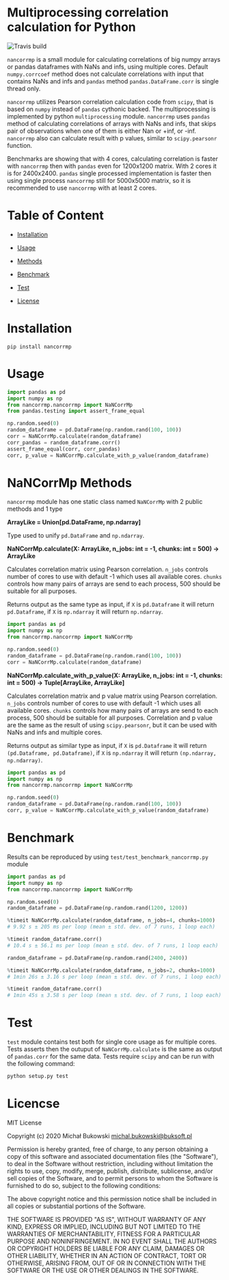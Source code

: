 Multiprocessing correlation calculation for Python
=======================

![Travis build](https://travis-ci.com/bukson/nancorrmp.svg?branch=master)

`nancorrmp` is a small module for calculating correlations of big numpy arrays or pandas dataframes with
 NaNs and infs, using multiple cores. Default `numpy.corrcoef` method does not calculate correlations
 with input that contains NaNs and infs and `pandas` method `pandas.DataFrame.corr` is single thread
 only. 
 
 `nancorrmp` utilizes Pearson correlation calculation code from `scipy`, that is based on `numpy` instead
 of `pandas` cythonic backed. The multiprocessing is implemented by python `multiprocessing` module. 
 `nancorrmp` uses `pandas` method of calculating correlations of arrays with NaNs and infs,
 that skips pair of observations when one of them is either Nan or +inf, or -inf. `nancorrmp` also
 can calculate result with p values, similar to `scipy.pearsonr` function.
 
 Benchmarks are showing that with 4 cores, calculating correlation is faster with `nancorrmp` then with `pandas`
 even for 1200x1200 matrix. With 2 cores it is for 2400x2400. `pandas` single processed implementation is faster
 then using single process `nancorrmp` still for 5000x5000 matrix, so it is recommended to use `nancorrmp` with at least
 2 cores.
 
 Table of Content
================

* [Installation](https://github.com/bukson/nancorrmp#installation)

* [Usage](https://github.com/bukson/nancorrmp#usage)

* [Methods](https://github.com/bukson/nancorrmp#nancorrmp-methods)

* [Benchmark](https://github.com/bukson/nancorrmp#benchmark)

* [Test](https://github.com/bukson/nancorrmp#test)

* [License](https://github.com/bukson/nancorrmp#license)

Installation
============

```
pip install nancorrmp
```
Usage
=====
```python
import pandas as pd
import numpy as np
from nancorrmp.nancorrmp import NaNCorrMp
from pandas.testing import assert_frame_equal

np.random.seed(0)
random_dataframe = pd.DataFrame(np.random.rand(100, 100))
corr = NaNCorrMp.calculate(random_dataframe)
corr_pandas = random_dataframe.corr()
assert_frame_equal(corr, corr_pandas)
corr, p_value = NaNCorrMp.calculate_with_p_value(random_dataframe)
```

NaNCorrMp Methods
=================
`nancorrmp` module has one static class named `NaNCorrMp` with 2 public methods and 1 type

**ArrayLike = Union[pd.DataFrame, np.ndarray]**


Type used to unify `pd.DataFrame` and `np.ndarray`. 


**NaNCorrMp.calculate(X: ArrayLike, n_jobs: int = -1, chunks: int = 500) -> ArrayLike**

Calculates correlation matrix using Pearson correlation. `n_jobs` controls number of cores to use
with default -1 which uses all available cores. `chunks` controls how many pairs of arrays are send to
each process, 500 should be suitable for all purposes. 

Returns output as the same type as input, if `X` is `pd.Dataframe` it will return `pd.Dataframe`, if
`X` is `np.ndarray` it will return `np.ndarray`.

```python
import pandas as pd
import numpy as np
from nancorrmp.nancorrmp import NaNCorrMp

np.random.seed(0)
random_dataframe = pd.DataFrame(np.random.rand(100, 100))
corr = NaNCorrMp.calculate(random_dataframe)
```


**NaNCorrMp.calculate_with_p_value(X: ArrayLike, n_jobs: int = -1, chunks: int = 500) -> Tuple[ArrayLike, ArrayLike]**

Calculates correlation matrix and p value matrix using Pearson correlation. `n_jobs` controls number of cores to use
with default -1 which uses all available cores. `chunks` controls how many pairs of arrays are send to
each process, 500 should be suitable for all purposes. Correlation and p value are the same as the result of 
using `scipy.pearsonr`, but it can be used with NaNs and infs and multiple cores.

Returns output as similar type as input, if `X` is `pd.Dataframe` it will return `(pd.Dataframe, pd.Dataframe)`, if
`X` is `np.ndarray` it will return `(np.ndarray, np.ndarray)`.

```python
import pandas as pd
import numpy as np
from nancorrmp.nancorrmp import NaNCorrMp

np.random.seed(0)
random_dataframe = pd.DataFrame(np.random.rand(100, 100))
corr, p_value = NaNCorrMp.calculate_with_p_value(random_dataframe)
```


Benchmark
============

Results can be reproduced by using `test/test_benchmark_nancorrmp.py` module

```python
import pandas as pd
import numpy as np
from nancorrmp.nancorrmp import NaNCorrMp

np.random.seed(0)
random_dataframe = pd.DataFrame(np.random.rand(1200, 1200))

%timeit NaNCorrMp.calculate(random_dataframe, n_jobs=4, chunks=1000)
# 9.92 s ± 205 ms per loop (mean ± std. dev. of 7 runs, 1 loop each)

%timeit random_dataframe.corr()
# 10.4 s ± 56.1 ms per loop (mean ± std. dev. of 7 runs, 1 loop each)

random_dataframe = pd.DataFrame(np.random.rand(2400, 2400))

%timeit NaNCorrMp.calculate(random_dataframe, n_jobs=2, chunks=1000)
# 1min 26s ± 3.16 s per loop (mean ± std. dev. of 7 runs, 1 loop each)

%timeit random_dataframe.corr()
# 1min 45s ± 3.58 s per loop (mean ± std. dev. of 7 runs, 1 loop each)
```

Test
====

`test` module contains test both for single core usage as for multiple cores. Tests asserts
then the outuput of `NaNCorrMp.calculate` is the same as output of `pandas.corr` for the same data. 
Tests require `scipy` and can be run with the following command:
```bash
python setup.py test
```
Licencse
========

MIT License

Copyright (c) 2020 Michał Bukowski michal.bukowski@buksoft.pl

Permission is hereby granted, free of charge, to any person obtaining a copy
of this software and associated documentation files (the "Software"), to deal
in the Software without restriction, including without limitation the rights
to use, copy, modify, merge, publish, distribute, sublicense, and/or sell
copies of the Software, and to permit persons to whom the Software is
furnished to do so, subject to the following conditions:

The above copyright notice and this permission notice shall be included in all
copies or substantial portions of the Software.

THE SOFTWARE IS PROVIDED "AS IS", WITHOUT WARRANTY OF ANY KIND, EXPRESS OR
IMPLIED, INCLUDING BUT NOT LIMITED TO THE WARRANTIES OF MERCHANTABILITY,
FITNESS FOR A PARTICULAR PURPOSE AND NONINFRINGEMENT. IN NO EVENT SHALL THE
AUTHORS OR COPYRIGHT HOLDERS BE LIABLE FOR ANY CLAIM, DAMAGES OR OTHER
LIABILITY, WHETHER IN AN ACTION OF CONTRACT, TORT OR OTHERWISE, ARISING FROM,
OUT OF OR IN CONNECTION WITH THE SOFTWARE OR THE USE OR OTHER DEALINGS IN THE
SOFTWARE.